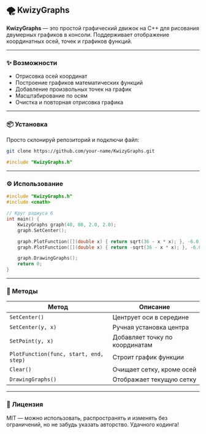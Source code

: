 ## 🌪 KwizyGraphs

**KwizyGraphs** — это простой графический движок на C++ для рисования двумерных графиков в консоли. Поддерживает отображение координатных осей, точек и графиков функций.

---

### ✨ Возможности

- Отрисовка осей координат
- Построение графиков математических функций
- Добавление произвольных точек на график
- Масштабирование по осям
- Очистка и повторная отрисовка графика

---

### 📦 Установка

Просто склонируй репозиторий и подключи файл:

```bash
git clone https://github.com/your-name/KwizyGraphs.git
```

```cpp
#include "KwizyGraphs.h"
```

---

### ⚙️ Использование

```cpp
#include "KwizyGraphs.h"
#include <cmath>

// Круг радиуса 6
int main() {
    KwizyGraphs graph(40, 80, 2.0, 2.0);
    graph.SetCenter();

    graph.PlotFunction([](double x) { return sqrt(36 - x * x); }, -6.0, 6.0, 0.1);
    graph.PlotFunction([](double x) { return -sqrt(36 - x * x); }, -6.0, 6.0, 0.1);

    graph.DrawingGraphs();
    return 0;
}
```

---

### 📌 Методы

| Метод | Описание |
|--------|----------|
| `SetCenter()` | Центрует оси в середине |
| `SetCenter(y, x)` | Ручная установка центра |
| `SetPoint(y, x)` | Добавляет точку по координатам |
| `PlotFunction(func, start, end, step)` | Строит график функции |
| `Clear()` | Очищает сетку, кроме осей |
| `DrawingGraphs()` | Отображает текущую сетку |

---

### 🔹 Лицензия

MIT — можно использовать, распространять и изменять без ограничений, но не забудь указать авторство. Удачного кодинга!

